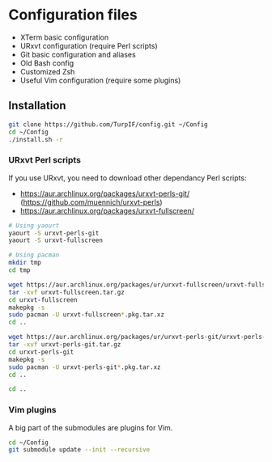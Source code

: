 Configuration files
===================

- XTerm basic configuration
- URxvt configuration (require Perl scripts)
- Git basic configuration and aliases
- Old Bash config
- Customized Zsh
- Useful Vim configuration (require some plugins)

## Installation
```sh
git clone https://github.com/TurpIF/config.git ~/Config
cd ~/Config
./install.sh -r
```

### URxvt Perl scripts
If you use URxvt, you need to download other dependancy Perl scripts:
- https://aur.archlinux.org/packages/urxvt-perls-git/ (https://github.com/muennich/urxvt-perls)
- https://aur.archlinux.org/packages/urxvt-fullscreen/

```sh
# Using yaourt
yaourt -S urxvt-perls-git
yaourt -S urxvt-fullscreen

# Using pacman
mkdir tmp
cd tmp

wget https://aur.archlinux.org/packages/ur/urxvt-fullscreen/urxvt-fullscreen.tar.gz
tar -xvf urxvt-fullscreen.tar.gz
cd urxvt-fullscreen
makepkg -s
sudo pacman -U urxvt-fullscreen*.pkg.tar.xz
cd ..

wget https://aur.archlinux.org/packages/ur/urxvt-perls-git/urxvt-perls-git.tar.gz
tar -xvf urxvt-perls-git.tar.gz
cd urxvt-perls-git
makepkg -s
sudo pacman -U urxvt-perls-git*.pkg.tar.xz
cd ..

cd ..
```

### Vim plugins
A big part of the submodules are plugins for Vim.

```sh
cd ~/Config
git submodule update --init --recursive
```

